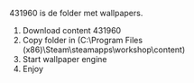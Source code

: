 431960 is de folder met wallpapers.
1. Download content 431960
2. Copy folder in (C:\Program Files (x86)\Steam\steamapps\workshop\content)
3. Start wallpaper engine
4. Enjoy
